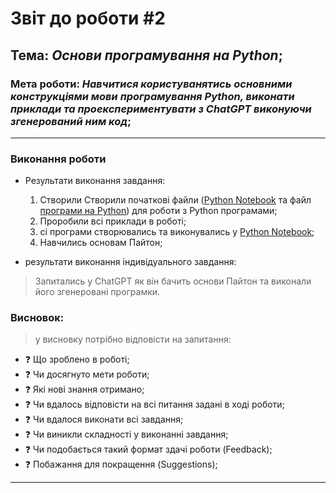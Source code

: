 # Звіт до роботи #2
## Тема: _Основи програмування на Python_;
### Мета роботи: _Навчитися користуванятись основними конструкціями мови програмування Python, виконати приклади та проекспериментувати з ChatGPT виконуючи згенерований ним код_;
---
### Виконання роботи
- Результати виконання завдання:
    1. Створили Створили початкові файли ([Python Notebook](nb.ipynb) та файл [програми на Python](main.py)) для роботи з Python програмами;
    1. Проробили всі приклади в роботі; 
    1. сі програми створювались та виконувались у [Python Notebook](nb.ipynb);
    1. Навчились основам Пайтон;

- результати виконання індивідуального завдання:

> Запитались у ChatGPT як він бачить основи Пайтон та виконали його згенеровані програмки.

### Висновок: 
> у висновку потрібно відповісти на запитання:
- :question: Що зроблено в роботі;
- :question: Чи досягнуто мети роботи;
- :question: Які нові знання отримано;
- :question: Чи вдалось відповісти на всі питання задані в ході роботи;
- :question: Чи вдалося виконати всі завдання;
- :question: Чи виникли складності у виконанні завдання;
- :question: Чи подобається такий формат здачі роботи (Feedback);
- :question: Побажання для покращення (Suggestions);
---